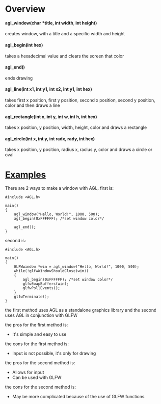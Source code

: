 # Overview

#### agl_window(char *title, int width, int height)
creates window, with a title and a specific width and height

#### agl_begin(int hex)
takes a hexadecimal value and clears the screen that color

#### agl_end()
ends drawing

#### agl_line(int x1, int y1, int x2, int y1, int hex)
takes first x position, first y position, second x position, second y position, color
and then draws a line

#### agl_rectangle(int x, int y, int w, int h, int hex)
takes x position, y position, width, height, color and draws a rectangle 

#### agl_circle(int x, int y, int radx, rady, int hex)
takes x position, y position, radius x, radius y, color and draws a circle or oval

# [Examples](https://github.com/bruhmoment3124/AGL/tree/main/examples)
There are 2 ways to make a window with AGL, first is:
```
#include <AGL.h>

main()
{
  	agl_window("Hello, World!", 1000, 500);
	agl_begin(0xFFFFFF); /*set window color*/
		
	agl_end();
}
```
second is:
```
#include <AGL.h>

main()
{
  	GLFWwindow *win = agl_window("Hello, World!", 1000, 500);
	while(!glfwWindowShouldClose(win))
	{
		agl_begin(0xFFFFFF); /*set window color*/
		glfwSwapBuffers(win);
		glfwPollEvents();
	}
	glfwTerminate();
}
```
the first method uses AGL as a standalone graphics library and the second uses AGL in conjunction with GLFW

the pros for the first method is:
- It's simple and easy to use

the cons for the first method is:
- Input is not possible, it's only for drawing

the pros for the second method is:
- Allows for input
- Can be used with GLFW

the cons for the second method is:
- May be more complicated because of the use of GLFW functions
